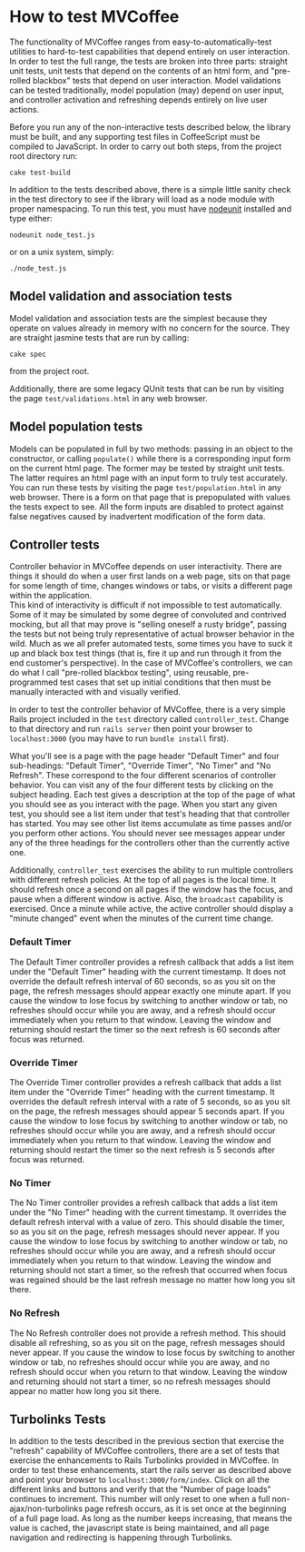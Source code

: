 # How to test MVCoffee

The functionality of MVCoffee ranges from easy-to-automatically-test 
utilities to hard-to-test capabilities that depend entirely on user interaction.
In order to test the full range, the tests are broken into three parts: straight unit
tests, unit tests that depend on the contents of an html form, and "pre-rolled blackbox"
tests that depend on user interaction.  Model validations can be tested traditionally,
model population (may) depend on user input, and controller activation and refreshing
depends entirely on live user actions.

Before you run any of the non-interactive tests described below, the library must be 
built, and any supporting test files in CoffeeScript must be compiled to JavaScript.  In 
order to carry out both steps, from the project root directory run:

    cake test-build

In addition to the tests described above, there is a simple little sanity check in the
test directory to see if the library will load as a node module with proper namespacing.
To run this test, you must have [nodeunit](https://github.com/caolan/nodeunit) installed
and type either:

    nodeunit node_test.js
    
or on a unix system, simply:

    ./node_test.js
    

## Model validation and association tests

Model validation and association tests are the simplest because they operate on values
already in memory with no concern for the source.  They are straight jasmine tests that
are run by calling:

    cake spec
    
from the project root.

Additionally, there are some legacy QUnit tests that can be run by visiting the page `test/validations.html` in any web browser.  

## Model population tests

Models can be populated in full by two methods:  passing in an object to the 
constructor, or calling `populate()` while there is a corresponding input form on the
current html page.  The former may be tested by straight unit tests.  The latter 
requires an html page with an input form to truly test accurately.  You can run these
tests by visiting the page `test/population.html` in any web browser.  There is a form
on that page that is prepopulated with values the tests expect to see.  All the form
inputs are disabled to protect against false negatives caused by inadvertent modification
of the form data.
    
## Controller tests

Controller behavior in MVCoffee depends on user interactivity.  There are things it 
should do when a user first lands on a web page, sits on that page for some length of
time, changes windows or tabs, or visits a different page within the application.  
This kind of interactivity is difficult if not impossible to test automatically.  
Some of it may be simulated by some degree of convoluted and contrived mocking, but all 
that may prove is "selling oneself a rusty bridge", passing the tests but not being truly
representative of actual browser behavior in the wild.  Much as we all prefer automated 
tests, some times you have to suck it up and black box test things (that is, fire it up
and run through it from the end customer's perspective).  In the case of MVCoffee's
controllers, we can do what I call "pre-rolled blackbox testing", using reusable, 
pre-programmed test cases that set up initial conditions that then must be manually 
interacted with and visually verified.

In order to test the controller behavior of MVCoffee, there is a very simple Rails 
project included in the `test` directory called `controller_test`.  Change to that
directory and run `rails server` then point your browser to `localhost:3000` (you may
have to run `bundle install` first).

What you'll see is a page with the page header "Default Timer" and four sub-headings:
"Default Timer", "Override Timer", "No Timer" and "No Refresh".  These correspond to
the four different scenarios of controller behavior.  You can visit any of the four
different tests by clicking on the subject heading.  Each test gives a description
at the top of the page of what you should see as you interact with the page.  When you
start any given test, you should see a list item under that test's heading that that
controller has started.  You may see other list items accumulate as time passes and/or
you perform other actions.  You should never see messages appear under any of the three
headings for the controllers other than the currently active one.

Additionally, `controller_test` exercises the ability to run multiple controllers with
different refresh policies.  At the top of all pages is the local time.  It should
refresh once a second on all pages if the window has the focus, and pause when a 
different window is active.  Also, the `broadcast` capability is exercised.  Once a
minute while active, the active controller should display a "minute changed" event
when the minutes of the current time change.

### Default Timer

The Default Timer controller provides a refresh callback that adds a list item under
the "Default Timer" heading with the current timestamp.  It does not override the 
default refresh interval of 60 seconds, so as you sit on the page, the refresh messages
should appear exactly one minute apart.  If you cause the window to lose focus by 
switching to another window or tab, no refreshes should occur while you are away, and a 
refresh should occur immediately when you return to that window.  Leaving the window and
returning should restart the timer so the next refresh is 60 seconds after focus was
returned.

### Override Timer

The Override Timer controller provides a refresh callback that adds a list item under
the "Override Timer" heading with the current timestamp.  It overrides the 
default refresh interval with a rate of 5 seconds, so as you sit on the page, the 
refresh messages should appear 5 seconds apart.  If you cause the window to lose focus by 
switching to another window or tab, no refreshes should occur while you are away, and a 
refresh should occur immediately when you return to that window.  Leaving the window and
returning should restart the timer so the next refresh is 5 seconds after focus was
returned.

### No Timer

The No Timer controller provides a refresh callback that adds a list item under
the "No Timer" heading with the current timestamp.  It overrides the 
default refresh interval with a value of zero.  This should disable the timer, so as you
sit on the page, refresh messages should never appear.  If you cause the window to lose
focus by switching to another window or tab, no refreshes should occur while you are away, 
and a  refresh should occur immediately when you return to that window.  Leaving the 
window and returning should not start a timer, so the refresh that occurred when focus 
was regained should be the last refresh message no matter how long you sit there.

### No Refresh

The No Refresh controller does not provide a refresh method.  This should disable all
refreshing, so as you sit on the page, refresh messages should never appear.  If you cause
the window to lose focus by switching to another window or tab, no refreshes should occur
while you are away, and no refresh should occur when you return to that window.  Leaving
the window and returning should not start a timer, so no refresh messages should appear
no matter how long you sit there.

## Turbolinks Tests

In addition to the tests described in the previous section that exercise the "refresh"
capability of MVCoffee controllers, there are a set of tests that exercise the 
enhancements to Rails Turbolinks provided in MVCoffee.  In order to test these 
enhancements, start the rails server as described above and point your browser to
`localhost:3000/form/index`.  Click on all the different links and buttons and verify 
that the "Number of page loads" continues to increment.  This number will only reset to
one when a full non-ajax/non-turbolinks page refresh occurs, as it is set once at the 
beginning of a full page load.  As long as the number keeps increasing, that means the
value is cached, the javascript state is being maintained, and all page navigation and 
redirecting is happening through Turbolinks.



